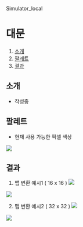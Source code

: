 Simulator_local

# 대문
1. [소개](#소개)
1. [팔레트](#팔레트)
1. [결과](#결과)



## 소개
 * 작성중



## 팔레트
- 현재 사용 가능한 픽셀 색상
<img src="https://raw.githubusercontent.com/dlams/Simulator_local/c0f31f6cc3c3ef2ad4735d285e663c57352a6fe9/resource/custom_palette.png">



## 결과
1. 맵 변환 예시1 ( 16 x 16 ) <img src="https://raw.githubusercontent.com/dlams/Simulator_local/c0f31f6cc3c3ef2ad4735d285e663c57352a6fe9/resource/custom_map1.png">
            
<img src="https://raw.githubusercontent.com/dlams/Simulator_local/c0f31f6cc3c3ef2ad4735d285e663c57352a6fe9/resource/map_1.png">

2. 맵 변환 예시2 ( 32 x 32 ) <img src="https://raw.githubusercontent.com/dlams/Simulator_local/c0f31f6cc3c3ef2ad4735d285e663c57352a6fe9/resource/custom_map2.png">
            
<img src="https://raw.githubusercontent.com/dlams/Simulator_local/c0f31f6cc3c3ef2ad4735d285e663c57352a6fe9/resource/map_2.png">
